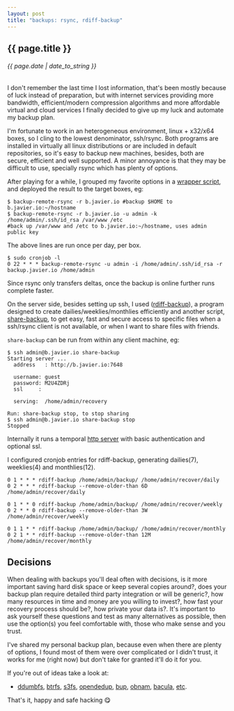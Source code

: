```yaml
---
layout: post
title: "backups: rsync, rdiff-backup"
---
```


## {{ page.title }}

###### {{ page.date | date_to_string }}

I don't remember the last time I lost information, that's been mostly because of luck instead of preparation, but with internet services providing more bandwidth, efficient/modern compression algorithms and more affordable virtual and cloud services I finally decided to give up my luck and automate my backup plan.

I'm fortunate to work in an heterogeneous environment, linux + x32/x64 boxes, so I cling to the lowest denominator, ssh/rsync. Both programs are installed in virtually all linux distributions or are included in default repositories, so it's easy to backup new machines, besides, both are secure, efficient and well supported. A minor annoyance is that they may be difficult to use, specially rsync which has plenty of options.

After playing for a while, I grouped my favorite options in a [wrapper script](https://github.com/chilicuil/learn/blob/master/sh/tools/backup-remote-rsync), and deployed the result to the target boxes, eg:

    $ backup-remote-rsync -r b.javier.io #backup $HOME to b.javier.io:~/hostname
    $ backup-remote-rsync -r b.javier.io -u admin -k /home/admin/.ssh/id_rsa /var/www /etc
    #back up /var/www and /etc to b.javier.io:~/hostname, uses admin public key

The above lines are run once per day, per box.

    $ sudo cronjob -l
    0 22 * * * backup-remote-rsync -u admin -i /home/admin/.ssh/id_rsa -r backup.javier.io /home/admin

Since rsync only transfers deltas, once the backup is online further runs complete faster.

On the server side, besides setting up ssh, I used ([rdiff-backup](http://www.nongnu.org/rdiff-backup/examples.html)), a program designed to create dailies/weeklies/monthlies efficiently and another script, [share-backup](https://github.com/chilicuil/learn/blob/master/sh/tools/share-backup), to get easy, fast and secure access to specific files when a ssh/rsync client is not available, or when I want to share files with friends.

`share-backup` can be run from within any client machine, eg:

    $ ssh admin@b.javier.io share-backup
    Starting server ...
      address   : http://b.javier.io:7648

      username: guest
      password: M2U4ZDRj
      ssl     :

      serving:  /home/admin/recovery

    Run: share-backup stop, to stop sharing
    $ ssh admin@b.javier.io share-backup stop
    Stopped

Internally it runs a temporal [http server](https://github.com/chilicuil/learn/blob/master/python/simple-httpd) with basic authentication and optional ssl.

I configured cronjob entries for rdiff-backup, generating dailies(7), weeklies(4) and monthlies(12).

    0 1 * * * rdiff-backup /home/admin/backup/ /home/admin/recover/daily
    0 2 * * * rdiff-backup --remove-older-than 6D /home/admin/recover/daily

    0 1 * * 0 rdiff-backup /home/admin/backup/ /home/admin/recover/weekly
    0 2 * * 0 rdiff-backup --remove-older-than 3W /home/admin/recover/weekly

    0 1 1 * * rdiff-backup /home/admin/backup/ /home/admin/recover/monthly
    0 2 1 * * rdiff-backup --remove-older-than 12M /home/admin/recover/monthly

## Decisions

When dealing with backups you'll deal often with decisions, is it more important saving hard disk space or keep several copies around?, does your backup plan require detailed third party integration or will be generic?, how many resources in time and money are you willing to invest?, how fast your recovery process should be?, how private your data is?. It's important to ask yourself these questions and test as many alternatives as possible, then use the option(s) you feel comfortable with, those who make sense and you trust.

I've shared my personal backup plan, because even when there are plenty of options, I found most of them were over complicated or I didn't trust, it works for me (right now) but don't take for granted it'll do it for you.

If you're out of ideas take a look at:

- [ddumbfs](http://www.magiksys.net/ddumbfs/), [btrfs](https://btrfs.wiki.kernel.org/index.php/Main_Page), [s3fs](https://github.com/s3fs-fuse/s3fs-fuse), [opendedup](http://opendedup.org/), [bup](https://github.com/bup/bup), [obnam](http://obnam.org/), [bacula](http://bacula.org/), [etc](https://en.wikipedia.org/wiki/List_of_backup_software).

That's it, happy and safe hacking &#128523;
